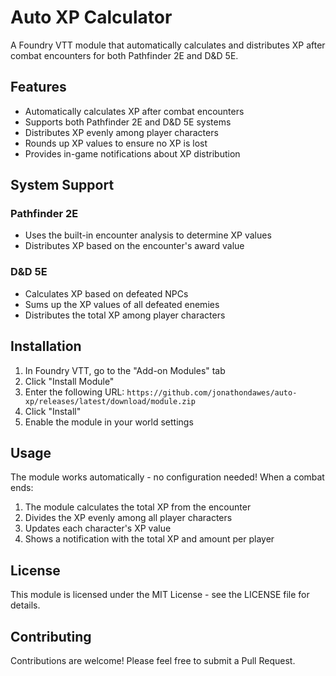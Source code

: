 # Auto XP Calculator

A Foundry VTT module that automatically calculates and distributes XP after combat encounters for both Pathfinder 2E and D&D 5E.

## Features

- Automatically calculates XP after combat encounters
- Supports both Pathfinder 2E and D&D 5E systems
- Distributes XP evenly among player characters
- Rounds up XP values to ensure no XP is lost
- Provides in-game notifications about XP distribution

## System Support

### Pathfinder 2E
- Uses the built-in encounter analysis to determine XP values
- Distributes XP based on the encounter's award value

### D&D 5E
- Calculates XP based on defeated NPCs
- Sums up the XP values of all defeated enemies
- Distributes the total XP among player characters

## Installation

1. In Foundry VTT, go to the "Add-on Modules" tab
2. Click "Install Module"
3. Enter the following URL: `https://github.com/jonathondawes/auto-xp/releases/latest/download/module.zip`
4. Click "Install"
5. Enable the module in your world settings

## Usage

The module works automatically - no configuration needed! When a combat ends:
1. The module calculates the total XP from the encounter
2. Divides the XP evenly among all player characters
3. Updates each character's XP value
4. Shows a notification with the total XP and amount per player

## License

This module is licensed under the MIT License - see the LICENSE file for details.

## Contributing

Contributions are welcome! Please feel free to submit a Pull Request.
